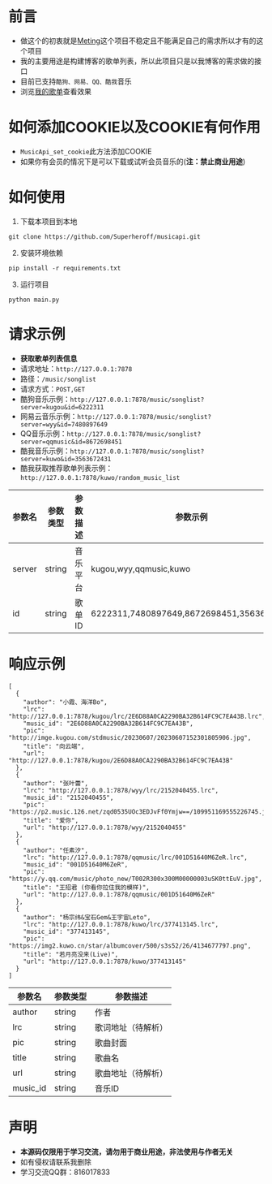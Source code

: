 # 前言
- 做这个的初衷就是[Meting](https://github.com/metowolf/Meting)这个项目不稳定且不能满足自己的需求所以才有的这个项目
- 我的主要用途是构建博客的歌单列表，所以此项目只是以我博客的需求做的接口
- 目前已支持`酷狗、网易、QQ、酷我`音乐
- 浏览[我的歌单](https://www.app966.cn/music/)查看效果

# 如何添加COOKIE以及COOKIE有何作用
- `MusicApi_set_cookie`此方法添加COOKIE
- 如果你有会员的情况下是可以下载或试听会员音乐的(**注：禁止商业用途**)

# 如何使用
1. 下载本项目到本地
  ```shell
  git clone https://github.com/Superheroff/musicapi.git
  ```
2. 安装环境依赖
  ```shell
  pip install -r requirements.txt
  ```
3. 运行项目
  ```shell
  python main.py
  ```



# 请求示例
- **获取歌单列表信息**
- 请求地址：`http://127.0.0.1:7878`
- 路径：`/music/songlist`
- 请求方式：`POST,GET`
- 酷狗音乐示例：`http://127.0.0.1:7878/music/songlist?server=kugou&id=6222311`
- 网易云音乐示例：`http://127.0.0.1:7878/music/songlist?server=wyy&id=7480897649`
- QQ音乐示例：`http://127.0.0.1:7878/music/songlist?server=qqmusic&id=8672698451`
- 酷我音乐示例：`http://127.0.0.1:7878/music/songlist?server=kuwo&id=3563672431`
- 酷我获取推荐歌单列表示例：`http://127.0.0.1:7878/kuwo/random_music_list`

参数名|参数类型|参数描述|参数示例
---|---|---|---
server|string|音乐平台|kugou,wyy,qqmusic,kuwo
id|string|歌单ID|6222311,7480897649,8672698451,3563672431

# 响应示例
```
[
  {
    "author": "小霞、海洋Bo",
    "lrc": "http://127.0.0.1:7878/kugou/lrc/2E6D88A0CA2290BA32B614FC9C7EA43B.lrc",
    "music_id": "2E6D88A0CA2290BA32B614FC9C7EA43B",
    "pic": "http://imge.kugou.com/stdmusic/20230607/20230607152301805906.jpg",
    "title": "向云端",
    "url": "http://127.0.0.1:7878/kugou/2E6D88A0CA2290BA32B614FC9C7EA43B"
  },
  {
    "author": "张叶蕾",
    "lrc": "http://127.0.0.1:7878/wyy/lrc/2152040455.lrc",
    "music_id": "2152040455",
    "pic": "https://p2.music.126.net/zqd0535UOc3EDJvFf0Ymjw==/109951169555226745.jpg",
    "title": "爱你",
    "url": "http://127.0.0.1:7878/wyy/2152040455"
  },
  {
    "author": "任素汐",
    "lrc": "http://127.0.0.1:7878/qqmusic/lrc/001D51640M6ZeR.lrc",
    "music_id": "001D51640M6ZeR",
    "pic": "https://y.qq.com/music/photo_new/T002R300x300M00000003uSK0ttEuV.jpg",
    "title": "王招君 (你看你拉住我的模样)",
    "url": "http://127.0.0.1:7878/qqmusic/001D51640M6ZeR"
  },
  {
    "author": "杨宗纬&宝石Gem&王宇宙Leto",
    "lrc": "http://127.0.0.1:7878/kuwo/lrc/377413145.lrc",
    "music_id": "377413145",
    "pic": "https://img2.kuwo.cn/star/albumcover/500/s3s52/26/4134677797.png",
    "title": "若月亮没来(Live)",
    "url": "http://127.0.0.1:7878/kuwo/377413145"
  }
]
```

参数名|参数类型|参数描述
---|---|---
author|string|作者
lrc|string|歌词地址（待解析）
pic|string|歌曲封面
title|string|歌曲名
url|string|歌曲地址（待解析）
music_id|string|音乐ID


# 声明
- **本源码仅限用于学习交流，请勿用于商业用途，非法使用与作者无关**
- 如有侵权请联系我删除
- 学习交流QQ群：816017833

